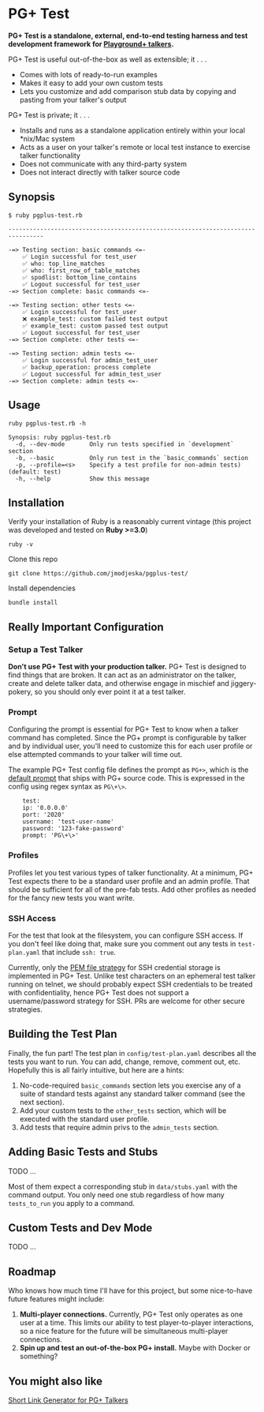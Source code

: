 # PG+ Test
**PG+ Test is a standalone, external, end-to-end testing harness and test development framework for [Playground+ talkers](https://github.com/talkersource/playground-plus).**

PG+ Test is useful out-of-the-box as well as extensible; it . . .

* Comes with lots of ready-to-run examples
* Makes it easy to add your own custom tests
* Lets you customize and add comparison stub data by copying and pasting from your talker's output

PG+ Test is private; it . . .

* Installs and runs as a standalone application entirely within your local \*nix/Mac system
* Acts as a user on your talker's remote or local test instance to exercise talker functionality
* Does not communicate with any third-party system
* Does not interact directly with talker source code


## Synopsis

    $ ruby pgplus-test.rb
    
    --------------------------------------------------------------------------------

    -=> Testing section: basic commands <=-
        ✅ Login successful for test_user
        ✅ who: top_line_matches
        ✅ who: first_row_of_table_matches
        ✅ spodlist: bottom_line_contains
        ✅ Logout successful for test_user
    -=> Section complete: basic commands <=-

    -=> Testing section: other tests <=-
        ✅ Login successful for test_user
        ❌ example_test: custom failed test output
        ✅ example_test: custom passed test output
        ✅ Logout successful for test_user
    -=> Section complete: other tests <=-

    -=> Testing section: admin tests <=-
        ✅ Login successful for admin_test_user
        ✅ backup_operation: process complete 
        ✅ Logout successful for admin_test_user
    -=> Section complete: admin tests <=-

## Usage

    ruby pgplus-test.rb -h

    Synopsis: ruby pgplus-test.rb
      -d, --dev-mode       Only run tests specified in `development` section
      -b, --basic          Only run test in the `basic_commands` section
      -p, --profile=<s>    Specify a test profile for non-admin tests) (default: test)
      -h, --help           Show this message

## Installation

Verify your installation of Ruby is a reasonably current vintage (this project was developed and tested on **Ruby >=3.0**)
    
    ruby -v

Clone this repo

    git clone https://github.com/jmodjeska/pgplus-test/

Install dependencies

    bundle install

## Really Important Configuration

### Setup a Test Talker

**Don't use PG+ Test with your production talker.** PG+ Test is designed to find things that are broken. It can act as an administrator on the talker, create and delete talker data, and otherwise engage in mischief and jiggery-pokery, so you should only ever point it at a test talker.

### Prompt

Configuring the prompt is essential for PG+ Test to know when a talker command has completed. Since the PG+ prompt is configurable by talker and by individual user, you'll need to customize this for each user profile or else attempted commands to your talker will time out.

The example PG+ Test config file defines the prompt as `PG+>`, which is the [default prompt](https://github.com/talkersource/playground-plus/blob/master/soft/pdefaults.msg#L13) that ships with PG+ source code. This is expressed in the config using regex syntax as `PG\+\>`.

        test:
        ip: '0.0.0.0'
        port: '2020'
        username: 'test-user-name'
        password: '123-fake-password'
        prompt: 'PG\+\>'

### Profiles

Profiles let you test various types of talker functionality. At a minimum, PG+ Test expects there to be a standard user profile and an admin profile. That should be sufficient for all of the pre-fab tests. Add other profiles as needed for the fancy new tests you want write. 

### SSH Access

For the test that look at the filesystem, you can configure SSH access. If you don't feel like doing that, make sure you comment out any tests in `test-plan.yaml` that include `ssh: true`. 

Currently, only the [PEM file strategy](https://docs.aws.amazon.com/AWSEC2/latest/UserGuide/AccessingInstancesLinux.html) for SSH credential storage is implemented in PG+ Test. Unlike test characters on an ephemeral test talker running on telnet, we should probably expect SSH credentials to be treated with confidentiality, hence PG+ Test does not support a username/password strategy for SSH. PRs are welcome for other secure strategies.

## Building the Test Plan

Finally, the fun part! The test plan in `config/test-plan.yaml` describes all the tests you want to run. You can add, change, remove, comment out, etc. Hopefully this is all fairly intuitive, but here are a hints:

1. No-code-required `basic_commands` section lets you exercise any of a suite of standard tests against any standard talker command (see the next section). 
2. Add your custom tests to the `other_tests` section, which will be executed with the standard user profile.
3. Add tests that require admin privs to the `admin_tests` section.

## Adding Basic Tests and Stubs

TODO ...

Most of them expect a corresponding stub in `data/stubs.yaml` with the command output. You only need one stub regardless of how many `tests_to_run` you apply to a command. 

## Custom Tests and Dev Mode

TODO ...

## Roadmap

Who knows how much time I'll have for this project, but some nice-to-have future features might include:

1. **Multi-player connections.** Currently, PG+ Test only operates as one user at a time. This limits our ability to test player-to-player interactions, so a nice feature for the future will be simultaneous multi-player connections.
2. **Spin up and test an out-of-the-box PG+ install.** Maybe with Docker or something?

## You might also like
[Short Link Generator for PG+ Talkers](https://github.com/jmodjeska/pgplus_shortlink)
